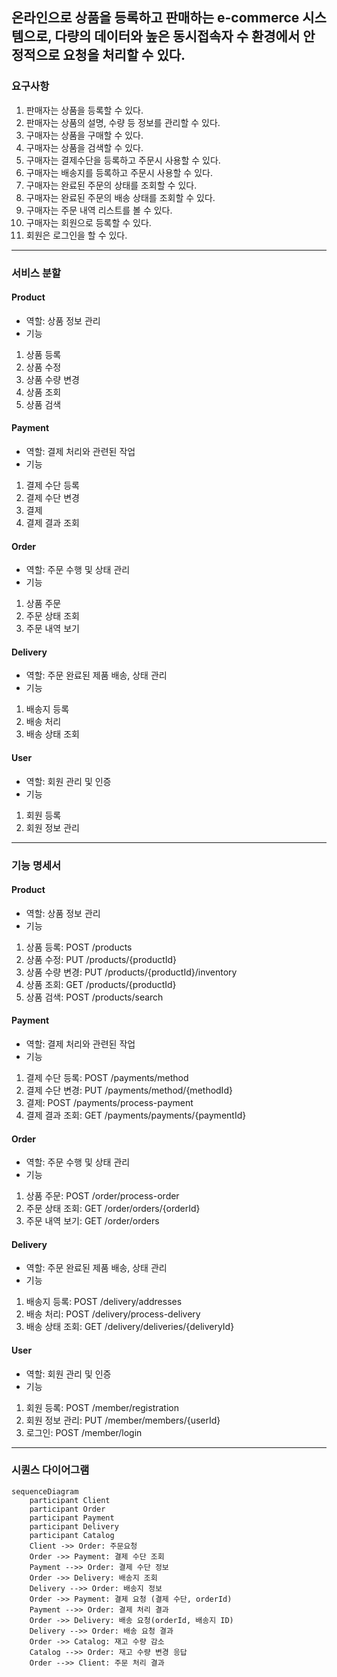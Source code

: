 ## 온라인으로 상품을 등록하고 판매하는 e-commerce 시스템으로, 다량의 데이터와 높은 동시접속자 수 환경에서 안정적으로 요청을 처리할 수 있다.

### 요구사항
1. 판매자는 상품을 등록할 수 있다.
2. 판매자는 상품의 설명, 수량 등 정보를 관리할  수 있다.
3. 구매자는 상품을 구매할 수 있다.
4. 구매자는 상품을 검색할 수 있다.
5. 구매자는 결제수단을 등록하고 주문시 사용할 수 있다.
6. 구매자는 배송지를 등록하고 주문시 사용할 수 있다.
7. 구매자는 완료된 주문의 상태를 조회할 수 있다.
8. 구매자는 완료된 주문의 배송 상태를 조회할 수 있다.
9. 구매자는 주문 내역 리스트를 볼 수 있다.
10. 구매자는 회원으로 등록할 수 있다.
11. 회원은 로그인을 할 수 있다.

---

### 서비스 분할

#### Product
- 역할: 상품 정보 관리
- 기능
1. 상품 등록
2. 상품 수정
3. 상품 수량 변경
4. 상품 조회
5. 상품 검색

#### Payment
- 역할: 결제 처리와 관련된 작업
- 기능
1. 결제 수단 등록
2. 결제 수단 변경
3. 결제
4. 결제 결과 조회

#### Order
- 역할: 주문 수행 및 상태 관리
- 기능
1. 상품 주문
2. 주문 상태 조회
3. 주문 내역 보기

#### Delivery
- 역할: 주문 완료된 제품 배송, 상태 관리
- 기능
1. 배송지 등록
2. 배송 처리
3. 배송 상태 조회

#### User
- 역할: 회원 관리 및 인증
- 기능
1. 회원 등록
2. 회원 정보 관리

---

### 기능 명세서

#### Product
- 역할: 상품 정보 관리
- 기능
1. 상품 등록: POST /products
2. 상품 수정: PUT /products/{productId}
3. 상품 수량 변경: PUT /products/{productId}/inventory
4. 상품 조회: GET /products/{productId}
5. 상품 검색: POST /products/search

#### Payment
- 역할: 결제 처리와 관련된 작업
- 기능
1. 결제 수단 등록: POST /payments/method
2. 결제 수단 변경: PUT /payments/method/{methodId}
3. 결제: POST /payments/process-payment
4. 결제 결과 조회: GET /payments/payments/{paymentId}

#### Order
- 역할: 주문 수행 및 상태 관리
- 기능
1. 상품 주문: POST /order/process-order
2. 주문 상태 조회: GET /order/orders/{orderId}
3. 주문 내역 보기: GET /order/orders

#### Delivery
- 역할: 주문 완료된 제품 배송, 상태 관리
- 기능
1. 배송지 등록: POST /delivery/addresses
2. 배송 처리: POST /delivery/process-delivery
3. 배송 상태 조회: GET /delivery/deliveries/{deliveryId}

#### User
- 역할: 회원 관리 및 인증
- 기능
1. 회원 등록: POST /member/registration
2. 회원 정보 관리: PUT /member/members/{userId}
3. 로그인: POST /member/login

---
### 시퀀스 다이어그램
```mermaid
sequenceDiagram 
    participant Client
    participant Order
    participant Payment
    participant Delivery
    participant Catalog
    Client ->> Order: 주문요청
    Order ->> Payment: 결제 수단 조회
    Payment -->> Order: 결제 수단 정보
    Order ->> Delivery: 배송지 조회
    Delivery -->> Order: 배송지 정보
    Order ->> Payment: 결제 요청 (결제 수단, orderId)
    Payment -->> Order: 결제 처리 결과
    Order ->> Delivery: 배송 요청(orderId, 배송지 ID)
    Delivery -->> Order: 배송 요청 결과
    Order ->> Catalog: 재고 수량 감소
    Catalog -->> Order: 재고 수량 변경 응답
    Order -->> Client: 주문 처리 결과
```
